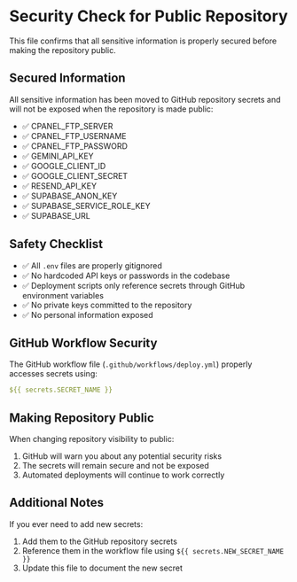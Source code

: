 # Security Check for Public Repository

This file confirms that all sensitive information is properly secured before making the repository public.

## Secured Information

All sensitive information has been moved to GitHub repository secrets and will not be exposed when the repository is made public:

- ✅ CPANEL_FTP_SERVER
- ✅ CPANEL_FTP_USERNAME
- ✅ CPANEL_FTP_PASSWORD
- ✅ GEMINI_API_KEY
- ✅ GOOGLE_CLIENT_ID
- ✅ GOOGLE_CLIENT_SECRET
- ✅ RESEND_API_KEY
- ✅ SUPABASE_ANON_KEY
- ✅ SUPABASE_SERVICE_ROLE_KEY
- ✅ SUPABASE_URL

## Safety Checklist

- ✅ All `.env` files are properly gitignored
- ✅ No hardcoded API keys or passwords in the codebase
- ✅ Deployment scripts only reference secrets through GitHub environment variables
- ✅ No private keys committed to the repository
- ✅ No personal information exposed

## GitHub Workflow Security

The GitHub workflow file (`.github/workflows/deploy.yml`) properly accesses secrets using:
```yaml
${{ secrets.SECRET_NAME }}
```

## Making Repository Public

When changing repository visibility to public:
1. GitHub will warn you about any potential security risks
2. The secrets will remain secure and not be exposed
3. Automated deployments will continue to work correctly

## Additional Notes

If you ever need to add new secrets:
1. Add them to the GitHub repository secrets
2. Reference them in the workflow file using `${{ secrets.NEW_SECRET_NAME }}`
3. Update this file to document the new secret
